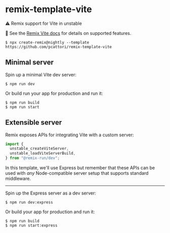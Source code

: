# remix-template-vite

⚠️ Remix support for Vite in unstable

📖 See the [Remix Vite docs][remix-vite-docs] for details on supported features.

```shellscript
$ npx create-remix@nightly --template https://github.com/pcattori/remix-template-vite
```

## Minimal server

Spin up a minimal Vite dev server:

```shellscript
$ npm run dev
```

Or build run your app for production and run it:

```shellscript
$ npm run build
$ npm run start
```

## Extensible server

Remix exposes APIs for integrating Vite with a custom server:

```ts
import {
  unstable_createViteServer,
  unstable_loadViteServerBuild,
} from "@remix-run/dev";
```

In this template, we'll use Express but remember that these APIs can be used with _any_ Node-compatible server setup that supports standard middleware.

---

Spin up the Express server as a dev server:

```shellscript
$ npm run dev:express
```

Or build your app for production and run it:

```shellscript
$ npm run build
$ npm run start:express
```

[remix-vite-docs]: TODO
